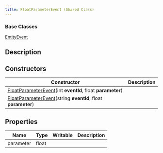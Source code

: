 ```yaml
---
title: FloatParameterEvent (Shared Class)
---
```

### Base Classes

[EntityEvent](/vext/ref/cls/shr/entityevent)

## Description

## Constructors

| Constructor                                                                                              | Description |
| -------------------------------------------------------------------------------------------------------- | ----------- |
| [FloatParameterEvent](/vext/ref/cls/shr/floatparameterevent)(int **eventId**, float **parameter**)    |             |
| [FloatParameterEvent](/vext/ref/cls/shr/floatparameterevent)(string **eventId**, float **parameter**) |             |

## Properties

| Name      | Type  | Writable | Description |
| --------- | ----- | -------- | ----------- |
| parameter | float |          |             |
